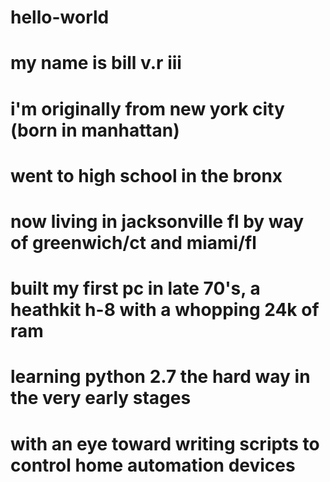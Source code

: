 # hello-world

# my name is bill v.r iii
# i'm originally from new york city (born in manhattan)
# went to high school in the bronx
# now living in jacksonville fl by way of greenwich/ct and miami/fl

# built my first pc in late 70's, a heathkit h-8 with a whopping 24k of ram

# learning python 2.7 the hard way in the very early stages 
# with an eye toward writing scripts to control home automation devices
